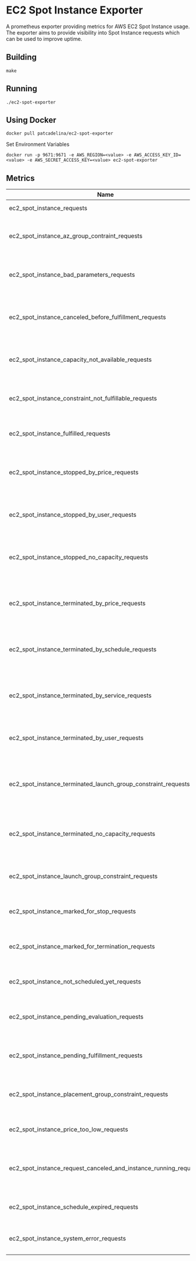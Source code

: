 # EC2 Spot Instance Exporter
A prometheus exporter providing metrics for AWS EC2 Spot Instance usage. The exporter aims to provide visibility into Spot Instance requests which can be used to improve uptime.

## Building
```
make
```
## Running
```
./ec2-spot-exporter
```
## Using Docker
```
docker pull patcadelina/ec2-spot-exporter
```
Set Environment Variables
```
docker run -p 9671:9671 -e AWS_REGION=<value> -e AWS_ACCESS_KEY_ID=<value> -e AWS_SECRET_ACCESS_KEY=<value> ec2-spot-exporter
```
## Metrics
| Name | Description |
| ---- | ---- |
| ec2_spot_instance_requests | Spot instance requests count |
| ec2_spot_instance_az_group_contraint_requests | Spot instance requests with az-group-constraint status count |
| ec2_spot_instance_bad_parameters_requests | Spot instance requests with az-group-constraint status count |
| ec2_spot_instance_canceled_before_fulfillment_requests | Spot instance requests with canceled-before-fulfillment status count |
| ec2_spot_instance_capacity_not_available_requests | Spot instance requests with capacity-not-available status count |
| ec2_spot_instance_constraint_not_fulfillable_requests | Spot instance requests with constraint-not-fulfillable status count |
| ec2_spot_instance_fulfilled_requests | Spot instance requests with fulfilled status count |
| ec2_spot_instance_stopped_by_price_requests | Spot instance requests with instance-stopped-by-price status count |
| ec2_spot_instance_stopped_by_user_requests | Spot instance requests with instance-stopped-by-user status count |
| ec2_spot_instance_stopped_no_capacity_requests | Spot instance requests with instance-stopped-no-capacity status count |
| ec2_spot_instance_terminated_by_price_requests | Spot instance requests with instance-terminated-by-price status count |
| ec2_spot_instance_terminated_by_schedule_requests | Spot instance requests with instance-terminated-by-schedule status count |
| ec2_spot_instance_terminated_by_service_requests | Spot instance requests with instance-terminated-by-service status count |
| ec2_spot_instance_terminated_by_user_requests | Spot instance requests with instance-terminated-by-user status count |
| ec2_spot_instance_terminated_launch_group_constraint_requests | Spot instance requests with instance-terminated-launch-group-constraint status count |
| ec2_spot_instance_terminated_no_capacity_requests | Spot instance requests with instance-terminated-no-capacity status count |
| ec2_spot_instance_launch_group_constraint_requests | Spot instance requests with launch-group-constraint status count |
| ec2_spot_instance_marked_for_stop_requests | Spot instance requests with marked-for-stop status count |
| ec2_spot_instance_marked_for_termination_requests | Spot instance requests with marked-for-termination status count |
| ec2_spot_instance_not_scheduled_yet_requests | Spot instance requests with not-scheduled-yet status count |
| ec2_spot_instance_pending_evaluation_requests | Spot instance requests with pending-evaluation status count |
| ec2_spot_instance_pending_fulfillment_requests | Spot instance requests with pending-fulfillment status count |
| ec2_spot_instance_placement_group_constraint_requests | Spot instance requests with placement-group-constraint status count |
| ec2_spot_instance_price_too_low_requests | Spot instance requests with price-too-low status count |
| ec2_spot_instance_request_canceled_and_instance_running_requests | Spot instance requests with request-canceled-and-instance-running status count |
| ec2_spot_instance_schedule_expired_requests | Spot instance requests with schedule_expired status count |
| ec2_spot_instance_system_error_requests | Spot instance requests with system-error status count |
